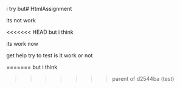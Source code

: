  i try but# HtmlAssignment

 its not work

<<<<<<< HEAD
 but i think 

 its work now 

 get help
try to test 
is it work or not

 
=======
 but i think 
>>>>>>> parent of d2544ba (test)
